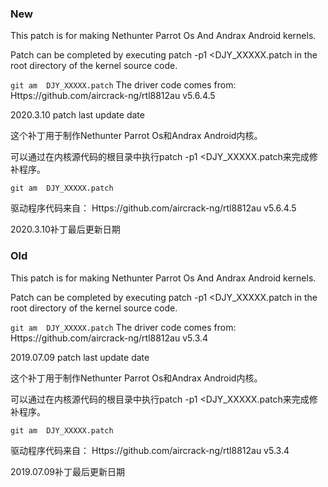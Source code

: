 ### New


This patch is for making Nethunter Parrot Os And Andrax Android kernels.

Patch can be completed by executing patch -p1 <DJY_XXXXX.patch in the root directory of the kernel source code.

``
git am  DJY_XXXXX.patch
``
The driver code comes from:
Https://github.com/aircrack-ng/rtl8812au v5.6.4.5

2020.3.10 patch last update date



这个补丁用于制作Nethunter Parrot Os和Andrax Android内核。

可以通过在内核源代码的根目录中执行patch -p1 <DJY_XXXXX.patch来完成修补程序。



``
git am  DJY_XXXXX.patch
``


驱动程序代码来自：
Https://github.com/aircrack-ng/rtl8812au v5.6.4.5

2020.3.10补丁最后更新日期



### Old

This patch is for making Nethunter Parrot Os And Andrax Android kernels.

Patch can be completed by executing patch -p1 <DJY_XXXXX.patch in the root directory of the kernel source code.

``
git am  DJY_XXXXX.patch
``
The driver code comes from:
Https://github.com/aircrack-ng/rtl8812au v5.3.4

2019.07.09 patch last update date



这个补丁用于制作Nethunter Parrot Os和Andrax Android内核。

可以通过在内核源代码的根目录中执行patch -p1 <DJY_XXXXX.patch来完成修补程序。



``
git am  DJY_XXXXX.patch
``


驱动程序代码来自：
Https://github.com/aircrack-ng/rtl8812au v5.3.4

2019.07.09补丁最后更新日期
